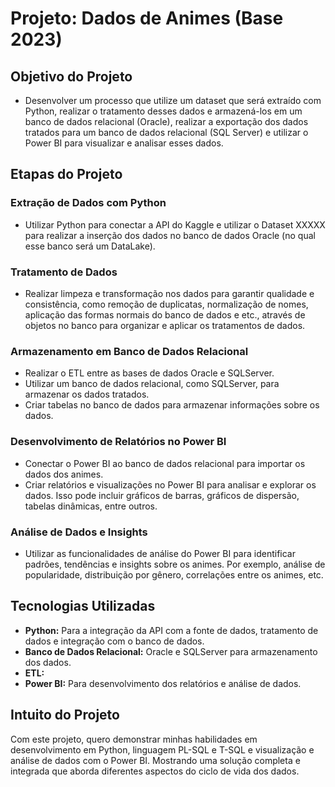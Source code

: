 # Projeto: Dados de Animes (Base 2023)

## Objetivo do Projeto

- Desenvolver um processo que utilize um dataset que será extraído com Python, realizar o tratamento desses dados e armazená-los em um banco de dados relacional (Oracle), realizar a exportação dos dados tratados para um banco de dados relacional (SQL Server) e utilizar o Power BI para visualizar e analisar esses dados.

## Etapas do Projeto

### Extração de Dados com Python

- Utilizar Python para conectar a API do Kaggle e utilizar o Dataset XXXXX para realizar a inserção dos dados no banco de dados Oracle (no qual esse banco será um DataLake).

### Tratamento de Dados

- Realizar limpeza e transformação nos dados para garantir qualidade e consistência, como remoção de duplicatas, normalização de nomes, aplicação das formas normais do banco de dados e etc., através de objetos no banco para organizar e aplicar os tratamentos de dados.

### Armazenamento em Banco de Dados Relacional

- Realizar o ETL entre as bases de dados Oracle e SQLServer.
- Utilizar um banco de dados relacional, como SQLServer, para armazenar os dados tratados.
- Criar tabelas no banco de dados para armazenar informações sobre os dados.

### Desenvolvimento de Relatórios no Power BI

- Conectar o Power BI ao banco de dados relacional para importar os dados dos animes.
- Criar relatórios e visualizações no Power BI para analisar e explorar os dados. Isso pode incluir gráficos de barras, gráficos de dispersão, tabelas dinâmicas, entre outros.

### Análise de Dados e Insights

- Utilizar as funcionalidades de análise do Power BI para identificar padrões, tendências e insights sobre os animes. Por exemplo, análise de popularidade, distribuição por gênero, correlações entre os animes, etc.

## Tecnologias Utilizadas

- **Python:** Para a integração da API com a fonte de dados, tratamento de dados e integração com o banco de dados.
- **Banco de Dados Relacional:** Oracle e SQLServer para armazenamento dos dados.
- **ETL:**
- **Power BI:** Para desenvolvimento dos relatórios e análise de dados.

## Intuito do Projeto

Com este projeto, quero demonstrar minhas habilidades em desenvolvimento em Python, linguagem PL-SQL e T-SQL e visualização e análise de dados com o Power BI. Mostrando uma solução completa e integrada que aborda diferentes aspectos do ciclo de vida dos dados.
